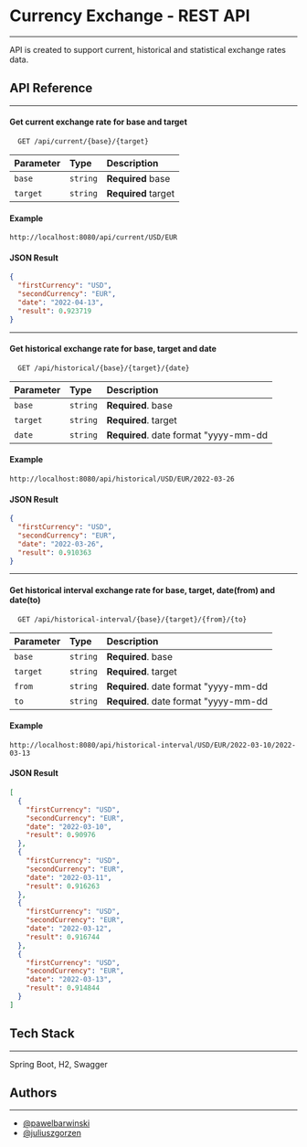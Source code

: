 
# Currency Exchange - REST API
***
API is created to support current, historical and statistical exchange rates data.


## API Reference
***
#### Get current exchange rate for base and target

```http
  GET /api/current/{base}/{target}
```

| Parameter | Type     | Description                |
| :-------- | :------- | :------------------------- |
| `base`    | `string` | **Required** base          |
| `target`  | `string` | **Required** target        |

#### Example
```http
http://localhost:8080/api/current/USD/EUR
```
#### JSON Result
```json
{
  "firstCurrency": "USD",
  "secondCurrency": "EUR",
  "date": "2022-04-13",
  "result": 0.923719
}
```
***
#### Get historical exchange rate for base, target and date

```http
  GET /api/historical/{base}/{target}/{date}
```

| Parameter | Type     | Description                       |
| :-------- | :------- | :-------------------------------- |
| `base`      | `string` | **Required**. base |
| `target`      | `string` | **Required**. target |
| `date`      | `string` | **Required**. date format "yyyy-mm-dd |

#### Example
```http
http://localhost:8080/api/historical/USD/EUR/2022-03-26
```
#### JSON Result
```json
{
  "firstCurrency": "USD",
  "secondCurrency": "EUR",
  "date": "2022-03-26",
  "result": 0.910363
}
```
***
#### Get historical interval exchange rate for base, target, date(from) and date(to)

```http
  GET /api/historical-interval/{base}/{target}/{from}/{to}
```

| Parameter | Type     | Description                       |
| :-------- | :------- | :-------------------------------- |
| `base`      | `string` | **Required**. base |
| `target`      | `string` | **Required**. target |
| `from`      | `string` | **Required**. date format "yyyy-mm-dd |
| `to`      | `string` | **Required**. date format "yyyy-mm-dd |

#### Example
```http
http://localhost:8080/api/historical-interval/USD/EUR/2022-03-10/2022-03-13
```
#### JSON Result
```json
[
  {
    "firstCurrency": "USD",
    "secondCurrency": "EUR",
    "date": "2022-03-10",
    "result": 0.90976
  },
  {
    "firstCurrency": "USD",
    "secondCurrency": "EUR",
    "date": "2022-03-11",
    "result": 0.916263
  },
  {
    "firstCurrency": "USD",
    "secondCurrency": "EUR",
    "date": "2022-03-12",
    "result": 0.916744
  },
  {
    "firstCurrency": "USD",
    "secondCurrency": "EUR",
    "date": "2022-03-13",
    "result": 0.914844
  }
]
```
## Tech Stack
***
Spring Boot, H2, Swagger


## Authors
***
- [@pawelbarwinski](https://github.com/PawelB-93)
- [@juliuszgorzen](https://github.com/Juliusz-G)

